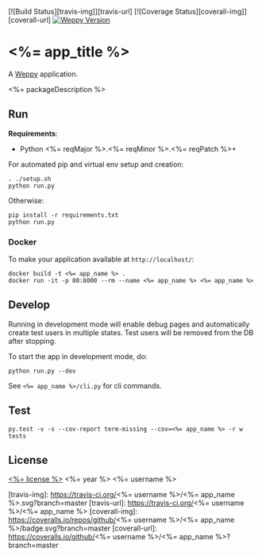 [![Build Status][travis-img]][travis-url]
[![Coverage Status][coverall-img]][coverall-url]
[![Weppy Version](https://img.shields.io/badge/weppy-0.7.5-blue.svg)](https://github.com/gi0baro/weppy)


# <%= app_title %>
 
A [Weppy](http://weppy.org) application.

<%= packageDescription %>

## Run

**Requirements**:
- Python <%= reqMajor %>.<%= reqMinor %>.<%= reqPatch %>+

For automated pip and virtual env setup and creation:

```
. ./setup.sh
python run.py
```

Otherwise:

```
pip install -r requirements.txt
python run.py
```

### Docker

To make your application available at ```http://localhost/```:

```
docker build -t <%= app_name %> .
docker run -it -p 80:8000 --rm --name <%= app_name %> <%= app_name %>
```


## Develop

Running in development mode will enable debug pages and
automatically create test users in multiple states.
Test users will be removed from the DB after stopping.

To start the app in development mode, do:

```
python run.py --dev
```

See ```<%= app_name %>/cli.py``` for cli commands. 

## Test

```
py.test -v -s --cov-report term-missing --cov=<%= app_name %> -r w tests
```


## License

[<%= license %>](LICENSE) <%= year %> <%= username %>


[travis-img]: https://travis-ci.org/<%= username %>/<%= app_name %>.svg?branch=master
[travis-url]: https://travis-ci.org/<%= username %>/<%= app_name %>
[coverall-img]: https://coveralls.io/repos/github/<%= username %>/<%= app_name %>/badge.svg?branch=master
[coverall-url]: https://coveralls.io/github/<%= username %>/<%= app_name %>?branch=master
